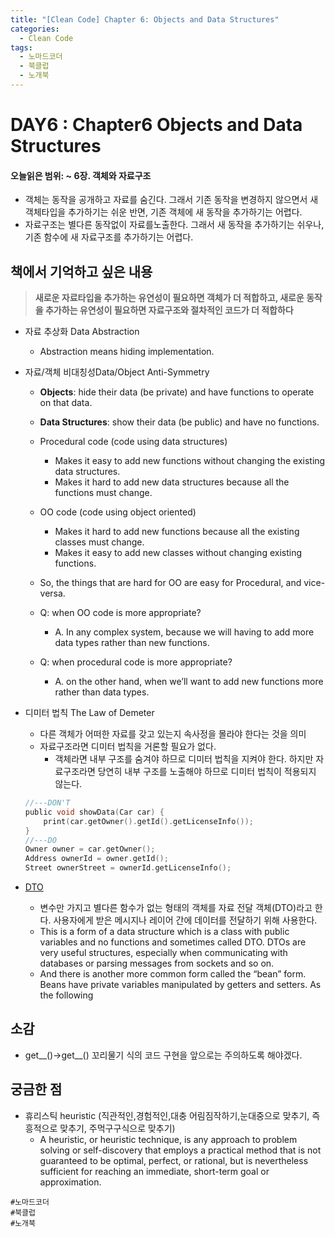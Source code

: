 ```yaml
---
title: "[Clean Code] Chapter 6: Objects and Data Structures"
categories:
  - Clean Code
tags:
  - 노마드코더
  - 북클럽
  - 노개북 
---
```


# DAY6 : Chapter6 Objects and Data Structures
#### 오늘읽은 범위: ~ 6장. 객체와 자료구조
- 객체는 동작을 공개하고 자료를 숨긴다. 그래서 기존 동작을 변경하지 않으면서 새 객체타입을 추가하기는 쉬운 반면, 기존 객체에 새 동작을 추가하기는 어렵다.
- 자료구조는 별다른 동작없이 자료를노출한다. 그래서 새 동작을 추가하기는 쉬우나, 기존 함수에 새 자료구조를 추가하기는 어렵다.


## 책에서 기억하고 싶은 내용

> **새로운 자료타입을 추가하는 유연성이 필요하면 객체가 더 적합하고, 새로운 동작을 추가하는 유연성이 필요하면 자료구조와 절차적인 코드가 더 적합하다**



- 자료 추상화 Data Abstraction
    - Abstraction means hiding implementation. 
- 자료/객체 비대칭성Data/Object Anti-Symmetry
    - **Objects**: hide their data (be private) and have functions to operate on that data.
    - **Data Structures**: show their data (be public) and have no functions.

    - Procedural code (code using data structures)
        - Makes it easy to add new functions without changing the existing data structures.
        - Makes it hard to add new data structures because all the functions must change.
    - OO code (code using object oriented)
        - Makes it hard to add new functions because all the existing classes must change.
        - Makes it easy to add new classes without changing existing functions.
    - So, the things that are hard for OO are easy for Procedural, and vice-versa.
    - Q: when OO code is more appropriate?
        - A. In any complex system, because we will having to add more data types rather than new functions.
    - Q: when procedural code is more appropriate?
        - A. on the other hand, when we’ll want to add new functions more rather than data types.

- 디미터 법칙 The Law of Demeter
    -  다른 객체가 어떠한 자료를 갖고 있는지 속사정을 몰라야 한다는 것을 의미
    - 자료구조라면 디미터 법칙을 거론할 필요가 없다.
        - 객체라면 내부 구조를 숨겨야 하므로 디미터 법칙을 지켜야 한다. 하지만 자료구조라면 당연히 내부 구조를 노출해야 하므로 디미터 법칙이 적용되지 않는다.
    
    ```c
    //---DON'T
    public void showData(Car car) {
        print(car.getOwner().getId().getLicenseInfo());
    }
    //---DO
    Owner owner = car.getOwner();
    Address ownerId = owner.getId();
    Street ownerStreet = ownerId.getLicenseInfo();
    ```

- [DTO](https://www.youtube.com/watch?v=EeJnNaiMy3U)
    - 변수만 가지고 별다른 함수가 없는 형태의 객체를 자료 전달 객체(DTO)라고 한다. 사용자에게 받은 메시지나 레이어 간에 데이터를 전달하기 위해 사용한다.
    - This is a form of a data structure which is a class with public variables and no functions and sometimes called DTO. DTOs are very useful structures, especially when communicating with databases or parsing messages from sockets and so on.
    - And there is another more common form called the “bean” form. Beans have private variables manipulated by getters and setters. As the following

## 소감
- get__()->get__() 꼬리물기 식의 코드 구현을 앞으로는 주의하도록 해야겠다.


## 궁금한 점 
- 휴리스틱 heuristic (직관적인,경험적인,대충 어림짐작하기,눈대중으로 맞추기, 즉흥적으로 맞추기, 주먹구구식으로 맞추기)
    - A heuristic, or heuristic technique, is any approach to problem solving or self-discovery that employs a practical method that is not guaranteed to be optimal, perfect, or rational, but is nevertheless sufficient for reaching an immediate, short-term goal or approximation.

`#노마드코더`  
`#북클럽`  
`#노개북` 

